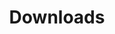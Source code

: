---
title: Downloads
taxonomy:
    category: docs
child_type: docs
downloads:
  include_all: true
  info:
    -
      file: model_demo_v1.3.json
      enabled: true
      name: null
      featured: false
      download_name: null
      access: null
      version: 1.3
---
